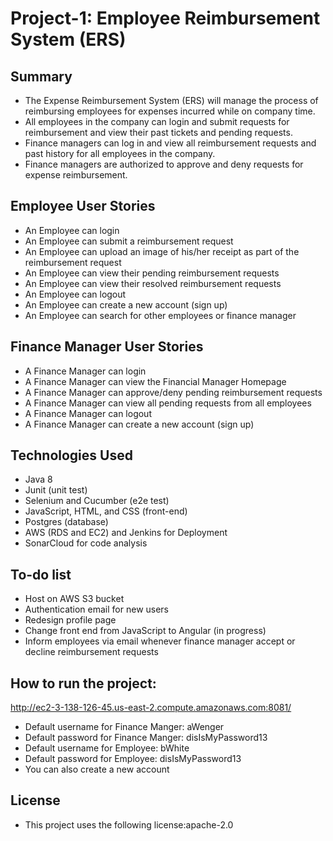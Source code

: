 # Project-1: Employee Reimbursement System (ERS)

## Summary

* The Expense Reimbursement System (ERS) will manage the process of reimbursing employees for expenses incurred while on company time.
* All employees in the company can login and submit requests for reimbursement and view their past tickets and pending requests.
* Finance managers can log in and view all reimbursement requests and past history for all employees in the company.
* Finance managers are authorized to approve and deny requests for expense reimbursement.

## Employee User Stories
* An Employee can login
* An Employee can submit a reimbursement request
* An Employee can upload an image of his/her receipt as part of the reimbursement request
* An Employee can view their pending reimbursement requests
* An Employee can view their resolved reimbursement requests
* An Employee can logout
* An Employee can create a new account (sign up)
* An Employee can search for other employees or finance manager 

## Finance Manager User Stories
* A Finance Manager can login
* A Finance Manager can view the Financial Manager Homepage
* A Finance Manager can approve/deny pending reimbursement requests
* A Finance Manager can view all pending requests from all employees
* A Finance Manager can logout
* A Finance Manager can create a new account (sign up)

## Technologies Used
* Java 8
* Junit (unit test)
* Selenium and Cucumber (e2e test)
* JavaScript, HTML, and CSS (front-end)
* Postgres (database)
* AWS (RDS and EC2) and Jenkins for Deployment
* SonarCloud for code analysis

## To-do list
* Host on AWS S3 bucket
* Authentication email for new users
* Redesign profile page
* Change front end from JavaScript to Angular (in progress)
* Inform employees via email whenever finance manager accept or decline reimbursement requests

## How to run the project:
http://ec2-3-138-126-45.us-east-2.compute.amazonaws.com:8081/
* Default username for Finance Manger: aWenger
* Default password for Finance Manger: disIsMyPassword13
* Default username for Employee: bWhite
* Default password for Employee: disIsMyPassword13
* You can also create a new account

## License 
* This project uses the following license:apache-2.0
